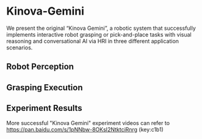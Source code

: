 # Kinova-Gemini
We present the original “Kinova Gemini”, a robotic system that successfully implements interactive robot grasping or pick-and-place tasks with visual reasoning and conversational AI via HRI in three different application scenarios.


## Robot Perception


## Grasping Execution


## Experiment Results
More successful "Kinova Gemini" experiment videos can refer to 
https://pan.baidu.com/s/1pNNbw-8OKsI2NtktciRnrg  (key:c1b1) 
